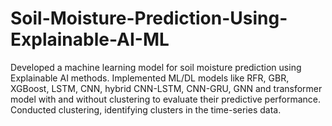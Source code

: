 # Soil-Moisture-Prediction-Using-Explainable-AI-ML
Developed a machine learning model for soil moisture prediction using Explainable AI methods. Implemented ML/DL models like RFR, GBR,  XGBoost, LSTM, CNN, hybrid CNN-LSTM, CNN-GRU, GNN and transformer model with and without clustering to evaluate their predictive performance. Conducted clustering, identifying clusters in the time-series data. 
